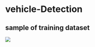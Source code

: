 # vehicle-Detection


sample of training dataset
---------------------
![]([Figures/visualizedFilters.png)
